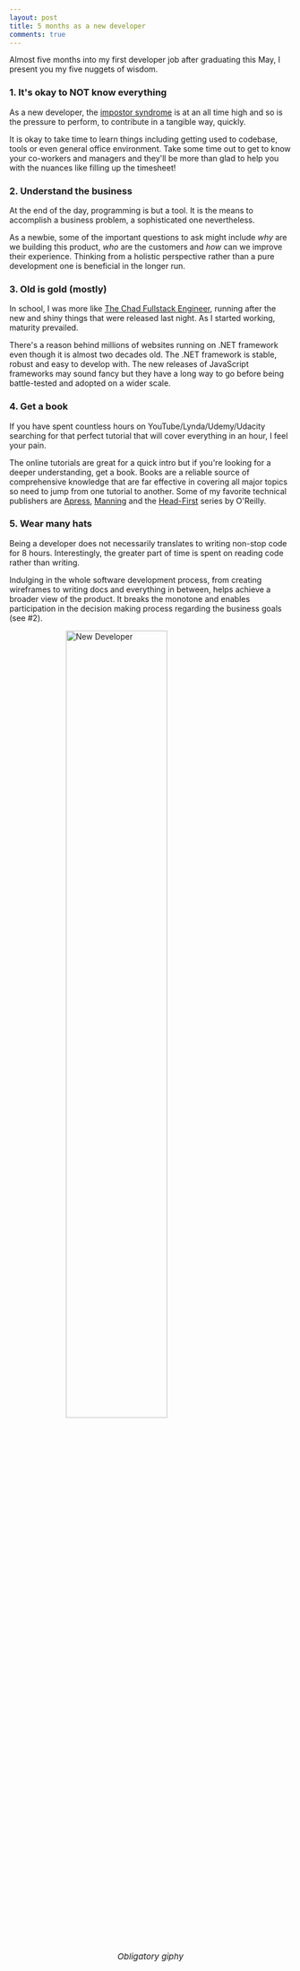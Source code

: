 ```yaml
---
layout: post
title: 5 months as a new developer
comments: true
---
```


Almost five months into my first developer job after graduating this May, I present you my five nuggets of wisdom.  

### **1. It's okay to NOT know everything**

As a new developer, the [impostor syndrome](https://en.wikipedia.org/wiki/Impostor_syndrome) is at an all time high and so is the pressure to perform, to contribute in a tangible way, quickly. 

It is okay to take time to learn things including getting used to codebase, tools or even general office environment. Take some time out to get to know your co-workers and managers and they'll be more than glad to help you with the nuances like filling up the timesheet!

### **2. Understand the business**

At the end of the day, programming is but a tool. It is the means to accomplish a business problem, a sophisticated one nevertheless. 

As a newbie, some of the important questions to ask might include *why* are we building this product, *who* are the customers and *how* can we improve their experience. Thinking from a holistic perspective rather than a pure development one is beneficial in the longer run.

### **3. Old is gold (mostly)**

In school, I was more like [The Chad Fullstack Engineer](https://i.redd.it/nnpuzckhlnlz.png), running after the new and shiny things that were released last night. As I started working, maturity prevailed. 

There's a reason behind millions of websites running on .NET framework even though it is almost two decades old. The .NET framework is stable, robust and easy to develop with. The new releases of JavaScript frameworks may sound fancy but they have a long way to go before being battle-tested and adopted on a wider scale. 

### **4. Get a book**

If you have spent countless hours on YouTube/Lynda/Udemy/Udacity searching for that perfect tutorial that will cover everything in an hour, I feel your pain. 

The online tutorials are great for a quick intro but if you're looking for a deeper understanding, get a book. Books are a reliable source of comprehensive knowledge that are far effective in covering all major topics so need to jump from one tutorial to another. Some of my favorite technical publishers are [Apress](http://www.apress.com/us/), [Manning](https://www.manning.com/) and the [Head-First](http://headfirstlabs.com/) series by O'Reilly.

### **5. Wear many hats**

Being a developer does not necessarily translates to writing non-stop code for 8 hours. Interestingly, the greater part of time is spent on reading code rather than writing.

Indulging in the whole software development process, from creating wireframes to writing docs and everything in between, helps achieve a broader view of the product. It breaks the monotone and enables participation in the decision making process regarding the business goals (see #2).

<img class="no-shadow" alt="New Developer" src="https://media.giphy.com/media/1Z02vuppxP1Pa/giphy.gif
" style="width: 60%; height: auto; display: block; margin: 0 auto;"/>
<p style="text-align: center; font-size:15px;"><em>Obligatory giphy</em></p>